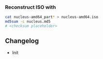 ### **Reconstruct ISO with**
```bash
cat nucleus-amd64_part* > nucleus-amd64.iso
md5sum -c nucleus.md5
# <checksum placeholder>
```

## Changelog

- Init

